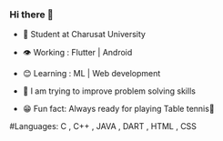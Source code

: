 ### Hi there 👋

<!--
**Keya01-star/Keya01-star** is a ✨ _special_ ✨ repository because its `README.md` (this file) appears on your GitHub profile.-->



- 🔭 Student at Charusat University

- 👁  Working : Flutter | Android 

- 😊 Learning : ML | Web development

- 🧐 I am trying to improve problem solving skills

- 😁 Fun fact: Always ready for playing Table tennis🏓

#Languages:
 C , C++ , JAVA , DART , HTML , CSS 
